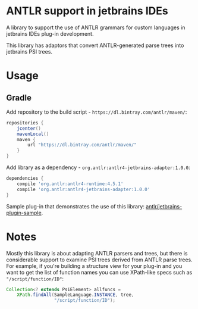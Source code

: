 # ANTLR support in jetbrains IDEs

A library to support the use of ANTLR grammars for custom languages in 
jetbrains IDEs plug-in development.

This library has adaptors that convert ANTLR-generated parse trees into 
jetbrains PSI trees.  

# Usage

## Gradle

Add repository to the build script - `https://dl.bintray.com/antlr/maven/`:

```groovy
repositories {
    jcenter()
    mavenLocal()
    maven {
        url "https://dl.bintray.com/antlr/maven/"
    }
}
```

Add library as a dependency - `org.antlr:antlr4-jetbrains-adapter:1.0.0`:

```groovy
dependencies {
    compile 'org.antlr:antlr4-runtime:4.5.1'
    compile 'org.antlr:antlr4-jetbrains-adapter:1.0.0'
}
```

Sample plug-in that demonstrates the use of this library: [antlr/jetbrains-plugin-sample](https://github.com/antlr/jetbrains-plugin-sample).

# Notes

Mostly this library is about adapting ANTLR 
parsers and trees, but there is considerable support to examine PSI 
trees derived from ANTLR parse trees. For example, if you're building 
a structure view for your plug-in and you want to get the list of 
function names you can use XPath-like specs such as `"/script/function/ID"`:

```java
Collection<? extends PsiElement> allfuncs =
    XPath.findAll(SampleLanguage.INSTANCE, tree,
                  "/script/function/ID");
```




